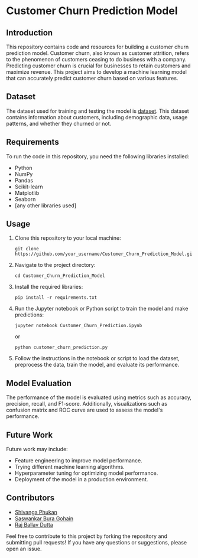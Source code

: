 # Customer Churn Prediction Model

## Introduction
This repository contains code and resources for building a customer churn prediction model. Customer churn, also known as customer attrition, refers to the phenomenon of customers ceasing to do business with a company. Predicting customer churn is crucial for businesses to retain customers and maximize revenue. This project aims to develop a machine learning model that can accurately predict customer churn based on various features.

## Dataset
The dataset used for training and testing the model is [dataset](dataset). This dataset contains information about customers, including demographic data, usage patterns, and whether they churned or not.

## Requirements
To run the code in this repository, you need the following libraries installed:
- Python
- NumPy
- Pandas
- Scikit-learn
- Matplotlib
- Seaborn
- [any other libraries used]

## Usage
1. Clone this repository to your local machine:
   ```
   git clone https://github.com/your_username/Customer_Churn_Prediction_Model.git
   ```

2. Navigate to the project directory:
   ```
   cd Customer_Churn_Prediction_Model
   ```

3. Install the required libraries:
   ```
   pip install -r requirements.txt
   ```

4. Run the Jupyter notebook or Python script to train the model and make predictions:
   ```
   jupyter notebook Customer_Churn_Prediction.ipynb
   ```
   or
   ```
   python customer_churn_prediction.py
   ```

5. Follow the instructions in the notebook or script to load the dataset, preprocess the data, train the model, and evaluate its performance.

## Model Evaluation
The performance of the model is evaluated using metrics such as accuracy, precision, recall, and F1-score. Additionally, visualizations such as confusion matrix and ROC curve are used to assess the model's performance.

## Future Work
Future work may include:
- Feature engineering to improve model performance.
- Trying different machine learning algorithms.
- Hyperparameter tuning for optimizing model performance.
- Deployment of the model in a production environment.

## Contributors
- [Shivanga Phukan](https://github.com/Shivanga03/)
- [Saswankar Bura Gohain](https://github.com/Saswankar1/)
- [Raj Ballav Dutta](https://github.com/r1sh1raj01)

Feel free to contribute to this project by forking the repository and submitting pull requests! If you have any questions or suggestions, please open an issue.
